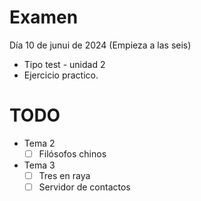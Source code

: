 # Examen
Día 10 de junui de 2024 (Empieza a las seis)

- Tipo test - unidad 2
- Ejercicio practico.


# TODO
- Tema 2
    - [ ]  Filósofos chinos
- Tema 3
    - [ ]  Tres en raya
    - [ ]  Servidor de contactos

